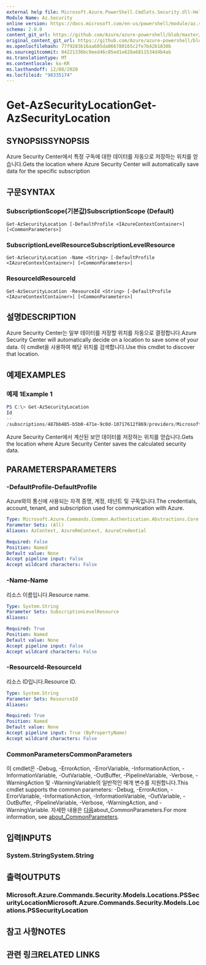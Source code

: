 ```yaml
---
external help file: Microsoft.Azure.PowerShell.Cmdlets.Security.dll-Help.xml
Module Name: Az.Security
online version: https://docs.microsoft.com/en-us/powershell/module/az.security/Get-AzSecurityLocation
schema: 2.0.0
content_git_url: https://github.com/Azure/azure-powershell/blob/master/src/Security/Security/help/Get-AzSecurityLocation.md
original_content_git_url: https://github.com/Azure/azure-powershell/blob/master/src/Security/Security/help/Get-AzSecurityLocation.md
ms.openlocfilehash: 77f9283b16aa605da066780165c2fe7b42b1830b
ms.sourcegitcommit: 04221336bc9eed46c05ed1e828a6811534d4b4ab
ms.translationtype: MT
ms.contentlocale: ko-KR
ms.lasthandoff: 12/08/2020
ms.locfileid: "98335174"
---
```

# <span data-ttu-id="02269-101">Get-AzSecurityLocation</span><span class="sxs-lookup"><span data-stu-id="02269-101">Get-AzSecurityLocation</span></span>

## <span data-ttu-id="02269-102">SYNOPSIS</span><span class="sxs-lookup"><span data-stu-id="02269-102">SYNOPSIS</span></span>
<span data-ttu-id="02269-103">Azure Security Center에서 특정 구독에 대한 데이터를 자동으로 저장하는 위치를 얻습니다.</span><span class="sxs-lookup"><span data-stu-id="02269-103">Gets the location where Azure Security Center will automatically save data for the specific subscription</span></span>

## <span data-ttu-id="02269-104">구문</span><span class="sxs-lookup"><span data-stu-id="02269-104">SYNTAX</span></span>

### <span data-ttu-id="02269-105">SubscriptionScope(기본값)</span><span class="sxs-lookup"><span data-stu-id="02269-105">SubscriptionScope (Default)</span></span>
```
Get-AzSecurityLocation [-DefaultProfile <IAzureContextContainer>] [<CommonParameters>]
```

### <span data-ttu-id="02269-106">SubscriptionLevelResource</span><span class="sxs-lookup"><span data-stu-id="02269-106">SubscriptionLevelResource</span></span>
```
Get-AzSecurityLocation -Name <String> [-DefaultProfile <IAzureContextContainer>] [<CommonParameters>]
```

### <span data-ttu-id="02269-107">ResourceId</span><span class="sxs-lookup"><span data-stu-id="02269-107">ResourceId</span></span>
```
Get-AzSecurityLocation -ResourceId <String> [-DefaultProfile <IAzureContextContainer>] [<CommonParameters>]
```

## <span data-ttu-id="02269-108">설명</span><span class="sxs-lookup"><span data-stu-id="02269-108">DESCRIPTION</span></span>
<span data-ttu-id="02269-109">Azure Security Center는 일부 데이터를 저장할 위치를 자동으로 결정합니다.</span><span class="sxs-lookup"><span data-stu-id="02269-109">Azure Security Center will automatically decide on a location to save some of your data.</span></span>
<span data-ttu-id="02269-110">이 cmdlet을 사용하여 해당 위치를 검색합니다.</span><span class="sxs-lookup"><span data-stu-id="02269-110">Use this cmdlet to discover that location.</span></span>

## <span data-ttu-id="02269-111">예제</span><span class="sxs-lookup"><span data-stu-id="02269-111">EXAMPLES</span></span>

### <span data-ttu-id="02269-112">예제 1</span><span class="sxs-lookup"><span data-stu-id="02269-112">Example 1</span></span>
```powershell
PS C:\> Get-AzSecurityLocation
Id                                                                                                   Name
--                                                                                                   ----
/subscriptions/487bb485-b5b0-471e-9c0d-10717612f869/providers/Microsoft.Security/locations/centralus centralus
```

<span data-ttu-id="02269-113">Azure Security Center에서 계산된 보안 데이터를 저장하는 위치를 얻습니다.</span><span class="sxs-lookup"><span data-stu-id="02269-113">Gets the location where Azure Security Center saves the calculated security data.</span></span>

## <span data-ttu-id="02269-114">PARAMETERS</span><span class="sxs-lookup"><span data-stu-id="02269-114">PARAMETERS</span></span>

### <span data-ttu-id="02269-115">-DefaultProfile</span><span class="sxs-lookup"><span data-stu-id="02269-115">-DefaultProfile</span></span>
<span data-ttu-id="02269-116">Azure와의 통신에 사용되는 자격 증명, 계정, 테넌트 및 구독입니다.</span><span class="sxs-lookup"><span data-stu-id="02269-116">The credentials, account, tenant, and subscription used for communication with Azure.</span></span>

```yaml
Type: Microsoft.Azure.Commands.Common.Authentication.Abstractions.Core.IAzureContextContainer
Parameter Sets: (All)
Aliases: AzContext, AzureRmContext, AzureCredential

Required: False
Position: Named
Default value: None
Accept pipeline input: False
Accept wildcard characters: False
```

### <span data-ttu-id="02269-117">-Name</span><span class="sxs-lookup"><span data-stu-id="02269-117">-Name</span></span>
<span data-ttu-id="02269-118">리소스 이름입니다.</span><span class="sxs-lookup"><span data-stu-id="02269-118">Resource name.</span></span>

```yaml
Type: System.String
Parameter Sets: SubscriptionLevelResource
Aliases:

Required: True
Position: Named
Default value: None
Accept pipeline input: False
Accept wildcard characters: False
```

### <span data-ttu-id="02269-119">-ResourceId</span><span class="sxs-lookup"><span data-stu-id="02269-119">-ResourceId</span></span>
<span data-ttu-id="02269-120">리소스 ID입니다.</span><span class="sxs-lookup"><span data-stu-id="02269-120">Resource ID.</span></span>

```yaml
Type: System.String
Parameter Sets: ResourceId
Aliases:

Required: True
Position: Named
Default value: None
Accept pipeline input: True (ByPropertyName)
Accept wildcard characters: False
```

### <span data-ttu-id="02269-121">CommonParameters</span><span class="sxs-lookup"><span data-stu-id="02269-121">CommonParameters</span></span>
<span data-ttu-id="02269-122">이 cmdlet은 -Debug, -ErrorAction, -ErrorVariable, -InformationAction, -InformationVariable, -OutVariable, -OutBuffer, -PipelineVariable, -Verbose, -WarningAction 및 -WarningVariable의 일반적인 매개 변수를 지원합니다.</span><span class="sxs-lookup"><span data-stu-id="02269-122">This cmdlet supports the common parameters: -Debug, -ErrorAction, -ErrorVariable, -InformationAction, -InformationVariable, -OutVariable, -OutBuffer, -PipelineVariable, -Verbose, -WarningAction, and -WarningVariable.</span></span> <span data-ttu-id="02269-123">자세한 내용은 [다음](http://go.microsoft.com/fwlink/?LinkID=113216)about_CommonParameters.</span><span class="sxs-lookup"><span data-stu-id="02269-123">For more information, see [about_CommonParameters](http://go.microsoft.com/fwlink/?LinkID=113216).</span></span>

## <span data-ttu-id="02269-124">입력</span><span class="sxs-lookup"><span data-stu-id="02269-124">INPUTS</span></span>

### <span data-ttu-id="02269-125">System.String</span><span class="sxs-lookup"><span data-stu-id="02269-125">System.String</span></span>

## <span data-ttu-id="02269-126">출력</span><span class="sxs-lookup"><span data-stu-id="02269-126">OUTPUTS</span></span>

### <span data-ttu-id="02269-127">Microsoft.Azure.Commands.Security.Models.Locations.PSSecurityLocation</span><span class="sxs-lookup"><span data-stu-id="02269-127">Microsoft.Azure.Commands.Security.Models.Locations.PSSecurityLocation</span></span>

## <span data-ttu-id="02269-128">참고 사항</span><span class="sxs-lookup"><span data-stu-id="02269-128">NOTES</span></span>

## <span data-ttu-id="02269-129">관련 링크</span><span class="sxs-lookup"><span data-stu-id="02269-129">RELATED LINKS</span></span>
